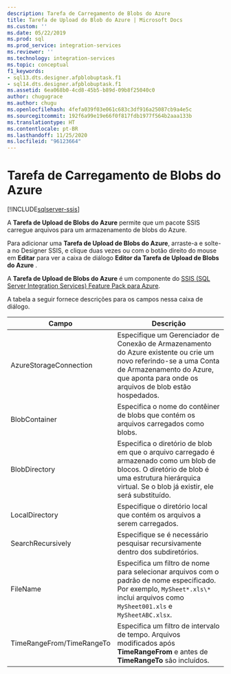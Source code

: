 ```yaml
---
description: Tarefa de Carregamento de Blobs do Azure
title: Tarefa de Upload do Blob do Azure | Microsoft Docs
ms.custom: ''
ms.date: 05/22/2019
ms.prod: sql
ms.prod_service: integration-services
ms.reviewer: ''
ms.technology: integration-services
ms.topic: conceptual
f1_keywords:
- sql13.dts.designer.afpblobuptask.f1
- sql14.dts.designer.afpblobuptask.f1
ms.assetid: 6ea068b0-4cd8-45b5-b89d-09b8f25040c0
author: chugugrace
ms.author: chugu
ms.openlocfilehash: 4fefa039f03e061c683c3df916a25087cb9a4e5c
ms.sourcegitcommit: 192f6a99e19e66f0f817fdb1977f564b2aaa133b
ms.translationtype: HT
ms.contentlocale: pt-BR
ms.lasthandoff: 11/25/2020
ms.locfileid: "96123664"
---
```

# <a name="azure-blob-upload-task"></a>Tarefa de Carregamento de Blobs do Azure

[!INCLUDE[sqlserver-ssis](../../includes/applies-to-version/sqlserver-ssis.md)]


A **Tarefa de Upload de Blobs do Azure** permite que um pacote SSIS carregue arquivos para um armazenamento de blobs do Azure.
    
Para adicionar uma **Tarefa de Upload de Blobs do Azure**, arraste-a e solte-a no Designer SSIS, e clique duas vezes ou com o botão direito do mouse em **Editar** para ver a caixa de diálogo **Editor da Tarefa de Upload de Blobs do Azure** .  
  
 A **Tarefa de Upload de Blobs do Azure** é um componente do [SSIS (SQL Server Integration Services) Feature Pack para Azure](../../integration-services/azure-feature-pack-for-integration-services-ssis.md).
  
 A tabela a seguir fornece descrições para os campos nessa caixa de diálogo.  

|**Campo**|**Descrição**|  
|---|---|  
|AzureStorageConnection|Especifique um Gerenciador de Conexão de Armazenamento do Azure existente ou crie um novo referindo-se a uma Conta de Armazenamento do Azure, que aponta para onde os arquivos de blob estão hospedados.|  
|BlobContainer|Especifica o nome do contêiner de blobs que contém os arquivos carregados como blobs.|  
|BlobDirectory|Especifica o diretório de blob em que o arquivo carregado é armazenado como um blob de blocos. O diretório de blob é uma estrutura hierárquica virtual. Se o blob já existir, ele será substituído.|  
|LocalDirectory|Especifique o diretório local que contém os arquivos a serem carregados.|  
|SearchRecursively|Especifique se é necessário pesquisar recursivamente dentro dos subdiretórios.|  
|FileName|Especifica um filtro de nome para selecionar arquivos com o padrão de nome especificado. Por exemplo, `MySheet*.xls\*` inclui arquivos como `MySheet001.xls` e `MySheetABC.xlsx`.|  
|TimeRangeFrom/TimeRangeTo|Especifica um filtro de intervalo de tempo. Arquivos modificados após **TimeRangeFrom** e antes de **TimeRangeTo** são incluídos.|  
